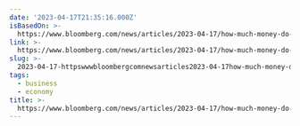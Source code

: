 ```yaml
---
date: '2023-04-17T21:35:16.000Z'
isBasedOn: >-
  https://www.bloomberg.com/news/articles/2023-04-17/how-much-money-do-i-need-to-retire-a-quarter-of-americans-have-no-savings?cmpid=BBD041723_BIZ
link: >-
  https://www.bloomberg.com/news/articles/2023-04-17/how-much-money-do-i-need-to-retire-a-quarter-of-americans-have-no-savings?cmpid=BBD041723_BIZ
slug: >-
  2023-04-17-httpswwwbloombergcomnewsarticles2023-04-17how-much-money-do-i-need-to-retire-a-quarter-of-americans-have-no-savingscmpidbbd041723biz
tags:
  - business
  - economy
title: >-
  https://www.bloomberg.com/news/articles/2023-04-17/how-much-money-do-i-need-to-retire-a-quarter-of-americans-have-no-savings?cmpid=BBD041723_BIZ
---
```


